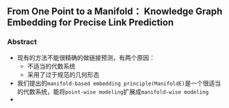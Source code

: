 ## From One Point to a Manifold： Knowledge Graph Embedding for Precise Link Prediction ##

### Abstract ###

* 现有的方法不能很精确的做链接预测，有两个原因：
	* 不适当的代数系统
	* 采用了过于规范的几何形态
* 我们提出的`manifold-based embedding principle(ManifoldE)`是一个很适当的代数系统，能将`point-wise modeling`扩展成`manifold-wise modeling`
* 